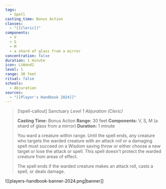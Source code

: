 ```yaml
---
tags:
  - Spell
casting_time: Bonus Action
classes:
  - "[[Cleric]]"
components:
  - V
  - S
  - M
  - a shard of glass from a mirror
concentration: false
duration: 1 minute
icon: LiWand2
level: 1
range: 30 feet
ritual: false
schools:
  - Abjuration
sources: 
  - "[[Player's Handbook 2024]]"
---
```

>[!spell-callout] Sanctuary
>_Level 1 Abjuration (Cleric)_
>
>**Casting Time:** Bonus Action
>**Range:** 30 feet
>**Components:** V, S, M (a shard of glass from a mirror)
>**Duration:** 1 minute
>
>You ward a creature within range. Until the spell ends, any creature who targets the warded creature with an attack roll or a damaging spell must succeed on a Wisdom saving throw or either choose a new target or lose the attack or spell. This spell doesn't protect the warded creature from areas of effect.
>
>The spell ends if the warded creature makes an attack roll, casts a spell, or deals damage.


![[players-handbook-banner-2024.png|banner]]